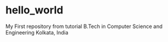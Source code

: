 # hello_world
My First repository from tutorial
B.Tech in Computer Science and Engineering
Kolkata, India
